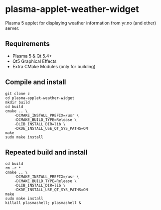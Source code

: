 # plasma-applet-weather-widget
Plasma 5 applet for displaying weather information from yr.no (and other) server.

## Requirements
* Plasma 5 & Qt 5.4+
* Qt5 Graphical Effects
* Extra CMake Modules (only for building)

## Compile and install
```
git clone z
cd plasma-applet-weather-widget
mkdir build
cd build
cmake .. \
    -DCMAKE_INSTALL_PREFIX=/usr \
    -DCMAKE_BUILD_TYPE=Release \
    -DLIB_INSTALL_DIR=lib \
    -DKDE_INSTALL_USE_QT_SYS_PATHS=ON
make
sudo make install
```

## Repeated build and install
```
cd build
rm -r *
cmake .. \
    -DCMAKE_INSTALL_PREFIX=/usr \
    -DCMAKE_BUILD_TYPE=Release \
    -DLIB_INSTALL_DIR=lib \
    -DKDE_INSTALL_USE_QT_SYS_PATHS=ON
make
sudo make install
killall plasmashell; plasmashell &
```
